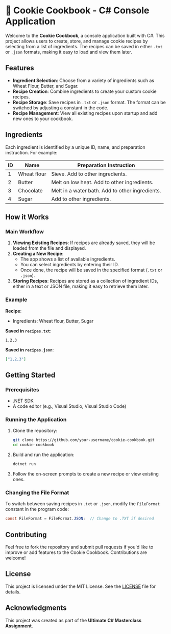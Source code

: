 # 🍪 Cookie Cookbook - C# Console Application

Welcome to the **Cookie Cookbook**, a console application built with C#. This project allows users to create, store, and manage cookie recipes by selecting from a list of ingredients. The recipes can be saved in either `.txt` or `.json` formats, making it easy to load and view them later.

## Features

- **Ingredient Selection**: Choose from a variety of ingredients such as Wheat Flour, Butter, and Sugar.
- **Recipe Creation**: Combine ingredients to create your custom cookie recipes.
- **Recipe Storage**: Save recipes in `.txt` or `.json` format. The format can be switched by adjusting a constant in the code.
- **Recipe Management**: View all existing recipes upon startup and add new ones to your cookbook.

## Ingredients

Each ingredient is identified by a unique ID, name, and preparation instruction. For example:

| ID  | Name            | Preparation Instruction                             |
| --- | --------------- | --------------------------------------------------- |
| 1   | Wheat flour      | Sieve. Add to other ingredients.                    |
| 2   | Butter           | Melt on low heat. Add to other ingredients.         |
| 3   | Chocolate        | Melt in a water bath. Add to other ingredients.     |
| 4   | Sugar            | Add to other ingredients.                          |

## How it Works

### Main Workflow

1. **Viewing Existing Recipes**: If recipes are already saved, they will be loaded from the file and displayed.
2. **Creating a New Recipe**:
   - The app shows a list of available ingredients.
   - You can select ingredients by entering their ID.
   - Once done, the recipe will be saved in the specified format (`.txt` or `.json`).
3. **Storing Recipes**: Recipes are stored as a collection of ingredient IDs, either in a text or JSON file, making it easy to retrieve them later.

### Example

**Recipe**:
- Ingredients: Wheat flour, Butter, Sugar

**Saved in `recipes.txt`**:
```
1,2,3
```

**Saved in `recipes.json`**:
```json
["1,2,3"]
```

## Getting Started

### Prerequisites

- .NET SDK
- A code editor (e.g., Visual Studio, Visual Studio Code)

### Running the Application

1. Clone the repository:
   ```bash
   git clone https://github.com/your-username/cookie-cookbook.git
   cd cookie-cookbook
   ```
2. Build and run the application:
   ```bash
   dotnet run
   ```

3. Follow the on-screen prompts to create a new recipe or view existing ones.

### Changing the File Format

To switch between saving recipes in `.txt` or `.json`, modify the `FileFormat` constant in the program code:
```csharp
const FileFormat = FileFormat.JSON;  // Change to .TXT if desired
```

## Contributing

Feel free to fork the repository and submit pull requests if you'd like to improve or add features to the Cookie Cookbook. Contributions are welcome!

## License

This project is licensed under the MIT License. See the [LICENSE](LICENSE) file for details.

## Acknowledgments

This project was created as part of the **Ultimate C# Masterclass Assignment**.
